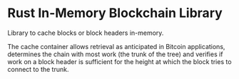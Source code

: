 # Rust In-Memory Blockchain Library

Library to cache blocks or block headers in-memory. 

The cache container allows retrieval as anticipated in Bitcoin applications, determines the chain with most work (the trunk of the tree) and 
verifies if work on a block header is sufficient for the height at which the block tries to connect to the trunk.


